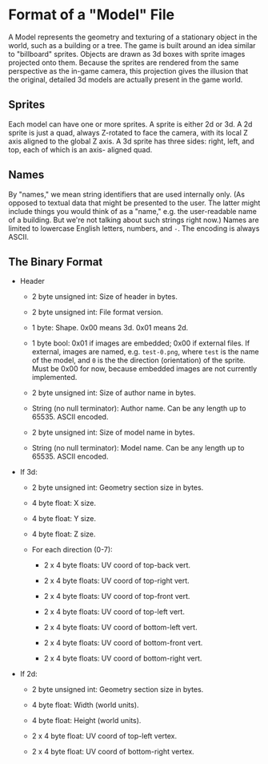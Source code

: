 # Format of a "Model" File

A Model represents the geometry and texturing of a stationary object in the world, such
as a building or a tree. The game is built around an idea similar to "billboard" sprites.
Objects are drawn as 3d boxes with sprite images projected onto them. Because the sprites
are rendered from the same perspective as the in-game camera, this projection gives the
illusion that the original, detailed 3d models are actually present in the game world.

## Sprites

Each model can have one or more sprites. A sprite is either 2d or 3d. A 2d sprite is just
a quad, always Z-rotated to face the camera, with its local Z axis aligned to the global
Z axis. A 3d sprite has three sides: right, left, and top, each of which is an axis-
aligned quad.

## Names

By "names," we mean string identifiers that are used internally only. (As opposed to
textual data that might be presented to the user. The latter might include things you
would think of as a "name," e.g. the user-readable name of a building. But we're not
talking about such strings right now.) Names are limited to lowercase English letters,
numbers, and `-`. The encoding is always ASCII.

## The Binary Format

* Header

  * 2 byte unsigned int: Size of header in bytes.
  
  * 2 byte unsigned int: File format version.
  
  * 1 byte: Shape. 0x00 means 3d. 0x01 means 2d.  
  
  * 1 byte bool: 0x01 if images are embedded; 0x00 if external files. If external, images
    are named, e.g. `test-0.png`, where `test` is the name of the model, and `0` is the
    the direction (orientation) of the sprite. Must be 0x00 for now, because embedded
    images are not currently implemented.
  
  * 2 byte unsigned int: Size of author name in bytes.
  
  * String (no null terminator): Author name. Can be any length up to 65535. ASCII encoded.
  
  * 2 byte unsigned int: Size of model name in bytes.
  
  * String (no null terminator): Model name. Can be any length up to 65535. ASCII encoded.

* If 3d:
  
  * 2 byte unsigned int: Geometry section size in bytes.
  
  * 4 byte float: X size.
  
  * 4 byte float: Y size.
  
  * 4 byte float: Z size.
  
  * For each direction (0-7):
  
    * 2 x 4 byte floats: UV coord of top-back vert.

    * 2 x 4 byte floats: UV coord of top-right vert.

    * 2 x 4 byte floats: UV coord of top-front vert.

    * 2 x 4 byte floats: UV coord of top-left vert.

    * 2 x 4 byte floats: UV coord of bottom-left vert.

    * 2 x 4 byte floats: UV coord of bottom-front vert.

    * 2 x 4 byte floats: UV coord of bottom-right vert.
  
* If 2d:
  
  * 2 byte unsigned int: Geometry section size in bytes.
  
  * 4 byte float: Width (world units).
  
  * 4 byte float: Height (world units).
  
  * 2 x 4 byte float: UV coord of top-left vertex.
  
  * 2 x 4 byte float: UV coord of bottom-right vertex.